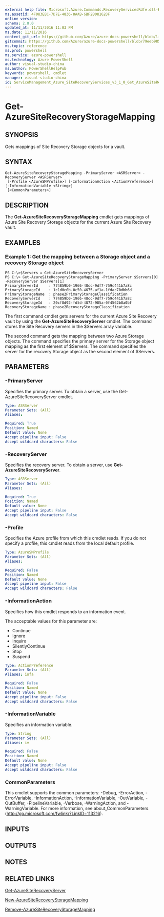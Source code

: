 ```yaml
---
external help file: Microsoft.Azure.Commands.RecoveryServicesRdfe.dll-Help.xml
ms.assetid: 4F083EBC-7D7E-4836-8AAB-6BF2B08162DF
online version: 
schema: 2.0.0
updated_at: 11/11/2016 11:03 PM
ms.date: 11/11/2016
content_git_url: https://github.com/Azure/azure-docs-powershell/blob/live/azureps-cmdlets-docs/ServiceManagement/Azure.SiteRecoveryServices/v3.1.0/Get-AzureSiteRecoveryStorageMapping.md
gitcommit: https://github.com/Azure/azure-docs-powershell/blob/79eeb985ea480979357fb4695832a0c3d29a48bf/azureps-cmdlets-docs/ServiceManagement/Azure.SiteRecoveryServices/v3.1.0/Get-AzureSiteRecoveryStorageMapping.md
ms.topic: reference
ms.prod: powershell
ms.service: azure-powershell
ms.technology: Azure PowerShell
author: visual-studio-china
ms.author: PowerShellHelpPub
keywords: powershell, cmdlet
manager: visual-studio-china
id: ServiceManagement_Azure_SiteRecoveryServices_v3_1_0_Get_AzureSiteRecoveryStorageMapping_md
---
```


# Get-AzureSiteRecoveryStorageMapping

## SYNOPSIS
Gets mappings of Site Recovery Storage objects for a vault.

## SYNTAX

```
Get-AzureSiteRecoveryStorageMapping -PrimaryServer <ASRServer> -RecoveryServer <ASRServer>
 [-Profile <AzureSMProfile>] [-InformationAction <ActionPreference>] [-InformationVariable <String>]
 [<CommonParameters>]
```

## DESCRIPTION
The **Get-AzureSiteRecoveryStorageMapping** cmdlet gets mappings of Azure Site Recovery Storage objects for the current Azure Site Recovery vault.

## EXAMPLES

### Example 1: Get the mapping between a Storage object and a recovery Storage object
```
PS C:\>$Servers = Get-AzureSiteRecoveryServer
PS C:\> Get-AzureSiteRecoveryStorageMapping -PrimaryServer $Servers[0] -RecoveryServer $Servers[1]
PrimaryServerId     : 774859b0-1966-48cc-9df7-759c441b7a8c
PrimaryStorageId    : 1c1d0c0b-0c50-4675-af1a-1fdac70dbb6d
PrimaryStorageName  : phase2PrimaryStorageClassification
RecoveryServerId    : 774859b0-1966-48cc-9df7-759c441b7a8c
RecoveryStorageId   : 20cf8d92-fd5d-4872-985a-0f4562b8a0bf
RecoveryStorageName : phase2RecoveryStorageClassification
```

The first command cmdlet gets servers for the current Azure Site Recovery vault by using the **Get-AzureSiteRecoveryServer** cmdlet.
The command stores the Site Recovery servers in the $Servers array variable.

The second command gets the mapping between two Azure Storage objects.
The command specifies the primary server for the Storage object mapping as the first element of $Servers.
The command specifies the server for the recovery Storage object as the second element of $Servers.

## PARAMETERS

### -PrimaryServer
Specifies the primary server.
To obtain a server, use the Get-AzureSiteRecoveryServer cmdlet.

```yaml
Type: ASRServer
Parameter Sets: (All)
Aliases: 

Required: True
Position: Named
Default value: None
Accept pipeline input: False
Accept wildcard characters: False
```

### -RecoveryServer
Specifies the recovery server.
To obtain a server, use **Get-AzureSiteRecoveryServer**.

```yaml
Type: ASRServer
Parameter Sets: (All)
Aliases: 

Required: True
Position: Named
Default value: None
Accept pipeline input: False
Accept wildcard characters: False
```

### -Profile
Specifies the Azure profile from which this cmdlet reads.
If you do not specify a profile, this cmdlet reads from the local default profile.

```yaml
Type: AzureSMProfile
Parameter Sets: (All)
Aliases: 

Required: False
Position: Named
Default value: None
Accept pipeline input: False
Accept wildcard characters: False
```

### -InformationAction
Specifies how this cmdlet responds to an information event.

The acceptable values for this parameter are:

- Continue
- Ignore
- Inquire
- SilentlyContinue
- Stop
- Suspend

```yaml
Type: ActionPreference
Parameter Sets: (All)
Aliases: infa

Required: False
Position: Named
Default value: None
Accept pipeline input: False
Accept wildcard characters: False
```

### -InformationVariable
Specifies an information variable.

```yaml
Type: String
Parameter Sets: (All)
Aliases: iv

Required: False
Position: Named
Default value: None
Accept pipeline input: False
Accept wildcard characters: False
```

### CommonParameters
This cmdlet supports the common parameters: -Debug, -ErrorAction, -ErrorVariable, -InformationAction, -InformationVariable, -OutVariable, -OutBuffer, -PipelineVariable, -Verbose, -WarningAction, and -WarningVariable. For more information, see about_CommonParameters (http://go.microsoft.com/fwlink/?LinkID=113216).

## INPUTS

## OUTPUTS

## NOTES

## RELATED LINKS

[Get-AzureSiteRecoveryServer](xref:ServiceManagement/Azure.SiteRecoveryServices/v3.1.0/Get-AzureSiteRecoveryServer.md)

[New-AzureSiteRecoveryStorageMapping](xref:ServiceManagement/Azure.SiteRecoveryServices/v3.1.0/New-AzureSiteRecoveryStorageMapping.md)

[Remove-AzureSiteRecoveryStorageMapping](xref:ServiceManagement/Azure.SiteRecoveryServices/v3.1.0/Remove-AzureSiteRecoveryStorageMapping.md)


